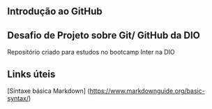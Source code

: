 <h2>Introdução ao GitHub</h2>

## Desafio de Projeto sobre Git/ GitHub da DIO

Repositório criado para estudos no bootcamp Inter na DIO

## Links úteis
[Sintaxe básica Markdown] (https://www.markdownguide.org/basic-syntax/)
